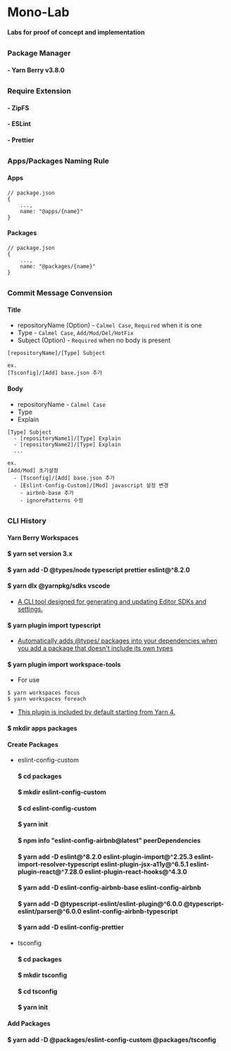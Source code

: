 # Mono-Lab

#### Labs for proof of concept and implementation

##

### Package Manager

#### - Yarn Berry v3.8.0

##

### Require Extension

#### - ZipFS

#### - ESLint

#### - Prettier

##

### Apps/Packages Naming Rule

#### Apps

```
// package.json
{
    ...,
    name: "@apps/{name}"
}
```

#### Packages

```
// package.json
{
    ...,
    name: "@packages/{name}"
}
```

##

### Commit Message Convension

#### Title

- repositoryName (Option) - `Calmel Case`, `Required` when it is one
- Type - `Calmel Case`, `Add/Mod/Del/HotFix`
- Subject (Option) - `Required` when no body is present

```
[repositoryName]/[Type] Subject

ex.
[Tsconfig]/[Add] base.json 추가
```

#### Body

- repositoryName - `Calmel Case`
- Type
- Explain

```
[Type] Subject
  - [repositoryName1]/[Type] Explain
  - [repositoryName2]/[Type] Explain
  ...

ex.
[Add/Mod] 초기설정
  - [Tsconfig]/[Add] base.json 추가
  - [Eslint-Config-Custom]/[Mod] javascript 설정 변경
    - airbnb-base 추가
    - ignorePatterns 수정

```

##

### CLI History

#### Yarn Berry Workspaces

#### $ yarn set version 3.x

#### $ yarn add -D @types/node typescript prettier eslint@^8.2.0

#### $ yarn dlx @yarnpkg/sdks vscode

- [A CLI tool designed for generating and updating Editor SDKs and settings.](https://www.npmjs.com/package/@yarnpkg/sdks)

#### $ yarn plugin import typescript

- [Automatically adds @types/ packages into your dependencies when you add a package that doesn't include its own types](https://www.npmjs.com/package/@yarnpkg/plugin-typescript)

#### $ yarn plugin import workspace-tools

- For use

```
$ yarn workspaces focus
$ yarn workspaces foreach
```

- [This plugin is included by default starting from Yarn 4.](https://www.npmjs.com/package/@yarnpkg/plugin-workspace-tools)

#### $ mkdir apps packages

#### Create Packages

- eslint-config-custom

  #### $ cd packages

  #### $ mkdir eslint-config-custom

  #### $ cd eslint-config-custom

  #### $ yarn init

  #### $ npm info "eslint-config-airbnb@latest" peerDependencies

  #### $ yarn add -D eslint@^8.2.0 eslint-plugin-import@^2.25.3 eslint-import-resolver-typescript eslint-plugin-jsx-a11y@^6.5.1 eslint-plugin-react@^7.28.0 eslint-plugin-react-hooks@^4.3.0

  #### $ yarn add -D eslint-config-airbnb-base eslint-config-airbnb

  #### $ yarn add -D @typescript-eslint/eslint-plugin@^6.0.0 @typescript-eslint/parser@^6.0.0 eslint-config-airbnb-typescript

  #### $ yarn add -D eslint-config-prettier

- tsconfig

  #### $ cd packages

  #### $ mkdir tsconfig

  #### $ cd tsconfig

  #### $ yarn init

#### Add Packages

#### $ yarn add -D @packages/eslint-config-custom @packages/tsconfig
